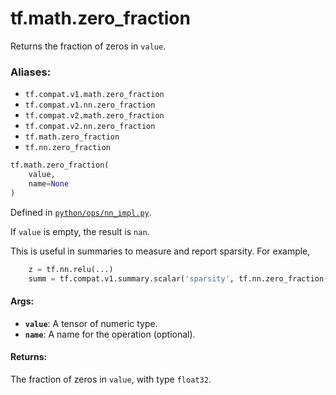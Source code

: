 <div itemscope itemtype="http://developers.google.com/ReferenceObject">
<meta itemprop="name" content="tf.math.zero_fraction" />
<meta itemprop="path" content="Stable" />
</div>

# tf.math.zero_fraction

Returns the fraction of zeros in `value`.

### Aliases:

* `tf.compat.v1.math.zero_fraction`
* `tf.compat.v1.nn.zero_fraction`
* `tf.compat.v2.math.zero_fraction`
* `tf.compat.v2.nn.zero_fraction`
* `tf.math.zero_fraction`
* `tf.nn.zero_fraction`

``` python
tf.math.zero_fraction(
    value,
    name=None
)
```



Defined in [`python/ops/nn_impl.py`](/code/stable/tensorflow/python/ops/nn_impl.py).

<!-- Placeholder for "Used in" -->

If `value` is empty, the result is `nan`.

This is useful in summaries to measure and report sparsity.  For example,

```python
    z = tf.nn.relu(...)
    summ = tf.compat.v1.summary.scalar('sparsity', tf.nn.zero_fraction(z))
```

#### Args:


* <b>`value`</b>: A tensor of numeric type.
* <b>`name`</b>: A name for the operation (optional).


#### Returns:

The fraction of zeros in `value`, with type `float32`.
